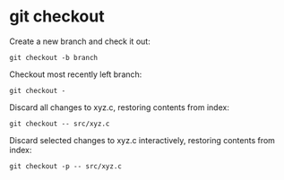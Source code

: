 # git checkout

Create a new branch and check it out:

    git checkout -b branch

Checkout most recently left branch:

    git checkout -

Discard all changes to xyz.c, restoring contents from index:

    git checkout -- src/xyz.c

Discard selected changes to xyz.c interactively, restoring contents from index:

    git checkout -p -- src/xyz.c
